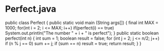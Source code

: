 # Perfect.java

public class Perfect {
    public static void main (String args[]) {
        final int MAX = 1000;
      for(int i = 2; i <= MAX; i++) 
        if(perfect(i) == true)
           System.out.println("The number " + i + " is perfect");
    }
    public static boolean perfect(int n) {
        int sum = 1;
      boolean result = false;
      for (int j = 2; j <= n/2; j++)
         if (n % j == 0)
            sum += j;
         if (sum == n)
            result = true;
      return result;
    }
}
